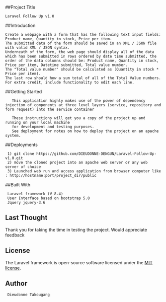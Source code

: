 
##Project Title

    Laravel Follow Up v1.0

##Introduction

    Create a webpage with a form that has the following text input fields: Product name, Quantity in stock, Price per item.
    The submitted data of the form should be saved in an XML / JSON file with valid XML / JSON syntax.
    Underneath of the form, the web page should display all of the data which has been submitted in rows ordered by date time submitted, the order of the data columns should be: Product name, Quantity in stock, Price per item, Datetime submitted, Total value number.
    The "Total value number" should be calculated as (Quantity in stock * Price per item).
    The last row should how a sum total of all of the Total Value numbers.
    For extra credit, include functionality to edit each line.


##Getting Started


       This application highly makes use of the power of dependency injection of components at three level layers (service, repository and form request) into the service container

       These instructions will get you a copy of the project up and running on your local machine 
       for development and testing purposes. 
       See deployment for notes on how to deploy the project on an apache  system.
##Deployments

     1) git clone https://github.com/DIEUDONNE-DENGUN/Laravel-Follow-Up-v1.0.git
     2) move the cloned project into an apache web server or any web server of choice
     3) Launched web run and access application from browser computer like : http://hostname:port/project_dir/public

##Built With

     Laravel framework (V 8.4)
     User Interface based on bootstrap 5.0
     Jquery jquery-3.6

## Last Thought

Thank you for taking the time in testing the project. Would appreciate feedback

## License

The Laravel framework is open-source software licensed under the [MIT license](https://opensource.org/licenses/MIT).

## Author

     Dieudonne Takougang
